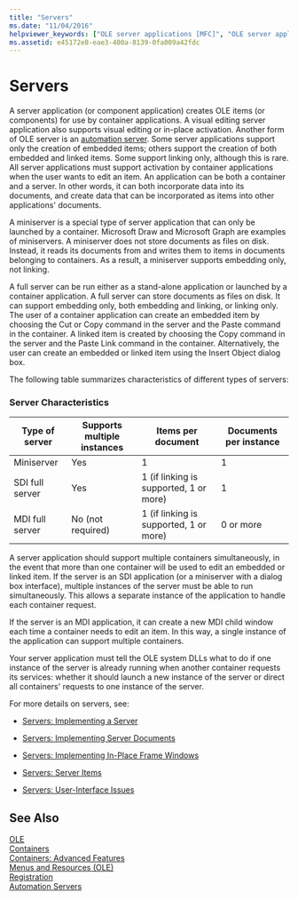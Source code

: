 ```yaml
---
title: "Servers"
ms.date: "11/04/2016"
helpviewer_keywords: ["OLE server applications [MFC]", "OLE server applications [MFC], activation", "full-server", "servers", "mini-server", "OLE server applications [MFC], server types", "server applications [MFC]"]
ms.assetid: e45172e8-eae3-400a-8139-0fa009a42fdc
---
```

# Servers

A server application (or component application) creates OLE items (or components) for use by container applications. A visual editing server application also supports visual editing or in-place activation. Another form of OLE server is an [automation server](../mfc/automation-servers.md). Some server applications support only the creation of embedded items; others support the creation of both embedded and linked items. Some support linking only, although this is rare. All server applications must support activation by container applications when the user wants to edit an item. An application can be both a container and a server. In other words, it can both incorporate data into its documents, and create data that can be incorporated as items into other applications' documents.

A miniserver is a special type of server application that can only be launched by a container. Microsoft Draw and Microsoft Graph are examples of miniservers. A miniserver does not store documents as files on disk. Instead, it reads its documents from and writes them to items in documents belonging to containers. As a result, a miniserver supports embedding only, not linking.

A full server can be run either as a stand-alone application or launched by a container application. A full server can store documents as files on disk. It can support embedding only, both embedding and linking, or linking only. The user of a container application can create an embedded item by choosing the Cut or Copy command in the server and the Paste command in the container. A linked item is created by choosing the Copy command in the server and the Paste Link command in the container. Alternatively, the user can create an embedded or linked item using the Insert Object dialog box.

The following table summarizes characteristics of different types of servers:

### Server Characteristics

|Type of server|Supports multiple instances|Items per document|Documents per instance|
|--------------------|---------------------------------|------------------------|----------------------------|
|Miniserver|Yes|1|1|
|SDI full server|Yes|1 (if linking is supported, 1 or more)|1|
|MDI full server|No (not required)|1 (if linking is supported, 1 or more)|0 or more|

A server application should support multiple containers simultaneously, in the event that more than one container will be used to edit an embedded or linked item. If the server is an SDI application (or a miniserver with a dialog box interface), multiple instances of the server must be able to run simultaneously. This allows a separate instance of the application to handle each container request.

If the server is an MDI application, it can create a new MDI child window each time a container needs to edit an item. In this way, a single instance of the application can support multiple containers.

Your server application must tell the OLE system DLLs what to do if one instance of the server is already running when another container requests its services: whether it should launch a new instance of the server or direct all containers' requests to one instance of the server.

For more details on servers, see:

- [Servers: Implementing a Server](../mfc/servers-implementing-a-server.md)

- [Servers: Implementing Server Documents](../mfc/servers-implementing-server-documents.md)

- [Servers: Implementing In-Place Frame Windows](../mfc/servers-implementing-in-place-frame-windows.md)

- [Servers: Server Items](../mfc/servers-server-items.md)

- [Servers: User-Interface Issues](../mfc/servers-user-interface-issues.md)

## See Also

[OLE](../mfc/ole-in-mfc.md)<br/>
[Containers](../mfc/containers.md)<br/>
[Containers: Advanced Features](../mfc/containers-advanced-features.md)<br/>
[Menus and Resources (OLE)](../mfc/menus-and-resources-ole.md)<br/>
[Registration](../mfc/registration.md)<br/>
[Automation Servers](../mfc/automation-servers.md)

